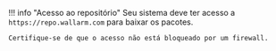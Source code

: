 !!! info "Acesso ao repositório"
    Seu sistema deve ter acesso a `https://repo.wallarm.com` para baixar os pacotes.
    
    Certifique-se de que o acesso não está bloqueado por um firewall.